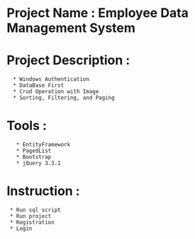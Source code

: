 
# Project Name : Employee Data Management System
# Project Description :
      * Windows Authentication
      * DataBase First
      * Crud Operation with Image
      * Sorting, Filtering, and Paging
      
# Tools  :
       * EntityFramework
       * PagedList
       * Bootstrap
       * jQuery 3.3.1
       
#  Instruction :
     * Run sql script
     * Run project
     * Registration
     * Login

